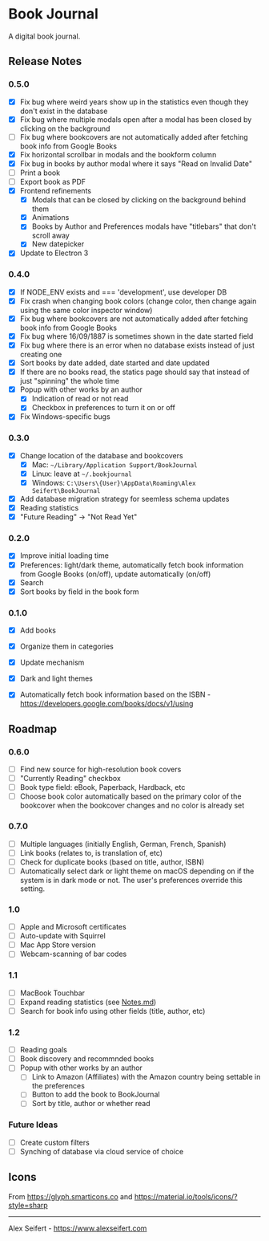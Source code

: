 # Book Journal

A digital book journal.

## Release Notes

### 0.5.0
- [x] Fix bug where weird years show up in the statistics even though they don't exist in the database
- [x] Fix bug where multiple modals open after a modal has been closed by clicking on the background
- [ ] Fix bug where bookcovers are not automatically added after fetching book info from Google Books
- [x] Fix horizontal scrollbar in modals and the bookform column
- [x] Fix bug in books by author modal where it says "Read on Invalid Date"
- [ ] Print a book
- [ ] Export book as PDF
- [x] Frontend refinements
    - [x] Modals that can be closed by clicking on the background behind them
    - [x] Animations
    - [x] Books by Author and Preferences modals have "titlebars" that don't scroll away
    - [x] New datepicker
- [x] Update to Electron 3

### 0.4.0
- [x] If NODE_ENV exists and === 'development', use developer DB
- [x] Fix crash when changing book colors (change color, then change again using the same color inspector window)
- [x] Fix bug where bookcovers are not automatically added after fetching book info from Google Books
- [x] Fix bug where 16/09/1887 is sometimes shown in the date started field
- [x] Fix bug where there is an error when no database exists instead of just creating one
- [x] Sort books by date added, date started and date updated
- [x] If there are no books read, the statics page should say that instead of just "spinning" the whole time
- [x] Popup with other works by an author
  - [x] Indication of read or not read
  - [x] Checkbox in preferences to turn it on or off
- [x] Fix Windows-specific bugs

### 0.3.0
- [x] Change location of the database and bookcovers
  - [x] Mac: `~/Library/Application Support/BookJournal`
  - [x] Linux: leave at `~/.bookjournal`
  - [x] Windows: `C:\Users\{User}\AppData\Roaming\Alex Seifert\BookJournal`
- [x] Add database migration strategy for seemless schema updates
- [x] Reading statistics
- [x] "Future Reading" -> "Not Read Yet"

### 0.2.0
- [x] Improve initial loading time
- [x] Preferences: light/dark theme, automatically fetch book information from Google Books (on/off), update automatically (on/off)
- [x] Search
- [x] Sort books by field in the book form

### 0.1.0
- [x] Add books
- [x] Organize them in categories
- [x] Update mechanism
- [x] Dark and light themes
- [x] Automatically fetch book information based on the ISBN - https://developers.google.com/books/docs/v1/using


## Roadmap

### 0.6.0
- [ ] Find new source for high-resolution book covers
- [ ] "Currently Reading" checkbox
- [ ] Book type field: eBook, Paperback, Hardback, etc
- [ ] Choose book color automatically based on the primary color of the bookcover when the bookcover changes and no color is already set

### 0.7.0
- [ ] Multiple languages (initially English, German, French, Spanish)
- [ ] Link books (relates to, is translation of, etc)
- [ ] Check for duplicate books (based on title, author, ISBN)
- [ ] Automatically select dark or light theme on macOS depending on if the system is in dark mode or not. The user's preferences override this setting.

### 1.0
- [ ] Apple and Microsoft certificates
- [ ] Auto-update with Squirrel
- [ ] Mac App Store version
- [ ] Webcam-scanning of bar codes

### 1.1
- [ ] MacBook Touchbar
- [ ] Expand reading statistics (see [Notes.md](Notes.md))
- [ ] Search for book info using other fields (title, author, etc)

### 1.2
- [ ] Reading goals
- [ ] Book discovery and recommnded books
- [ ] Popup with other works by an author
  - [ ] Link to Amazon (Affiliates) with the Amazon country being settable in the preferences
  - [ ] Button to add the book to BookJournal
  - [ ] Sort by title, author or whether read

### Future Ideas
- [ ] Create custom filters
- [ ] Synching of database via cloud service of choice

## Icons

From https://glyph.smarticons.co and https://material.io/tools/icons/?style=sharp

---

Alex Seifert - https://www.alexseifert.com

